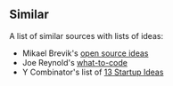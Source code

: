 ## Similar

A list of similar sources with lists of ideas:

- Mikael Brevik's [open source ideas](http://mib.im/open-source-ideas/)
- Joe Reynold's [what-to-code](https://github.com/joereynolds/what-to-code)
- Y Combinator's list of [13 Startup Ideas](http://blog.ycombinator.com/13-startup-ideas/)